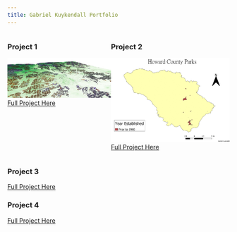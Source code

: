 ```yaml
---
title: Gabriel Kuykendall Portfolio
---
```

<div style="display:table-row; width:100%; table-layout: fixed">
<div style="display: table-cell; width:320px; margin-right:1px" markdown="1">
  
### Project 1
![alt text](https://github.com/gkuykendall96/gkuykendall96.github.io/blob/master/fullmap3small.png)
 [Full Project Here](https://github.com/gkuykendall96/gkuykendall96.github.io/blob/master/project1/project1.md)

</div>

<div style="display: table-cell; width:370px" markdown="1">

### Project 2
![alt text](https://raw.githubusercontent.com/gkuykendall96/gkuykendall96.github.io/master/gifall.gif)
 [Full Project Here](https://github.com/gkuykendall96/gkuykendall96.github.io/blob/master/project2/kuykendall_project2.md)

</div>
</div>

### Project 3
[Full Project Here]()
### Project 4
[Full Project Here]()
